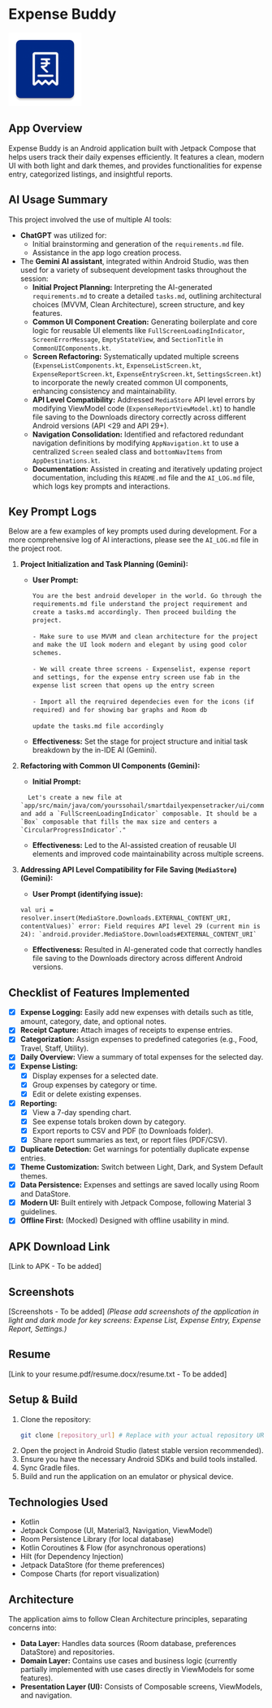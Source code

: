 # Expense Buddy

![Expense Buddy Logo](./app/src/main/res/mipmap-xxhdpi/ic_launcher.webp)

## App Overview

Expense Buddy is an Android application built with Jetpack Compose that helps users track their daily expenses efficiently. It features a clean, modern UI with both light and dark themes, and provides functionalities for expense entry, categorized listings, and insightful reports.

## AI Usage Summary

This project involved the use of multiple AI tools:

*   **ChatGPT** was utilized for:
    *   Initial brainstorming and generation of the `requirements.md` file.
    *   Assistance in the app logo creation process.
*   The **Gemini AI assistant**, integrated within Android Studio, was then used for a variety of subsequent development tasks throughout the session:
    *   **Initial Project Planning:** Interpreting the AI-generated `requirements.md` to create a detailed `tasks.md`, outlining architectural choices (MVVM, Clean Architecture), screen structure, and key features.
    *   **Common UI Component Creation:** Generating boilerplate and core logic for reusable UI elements like `FullScreenLoadingIndicator`, `ScreenErrorMessage`, `EmptyStateView`, and `SectionTitle` in `CommonUIComponents.kt`.
    *   **Screen Refactoring:** Systematically updated multiple screens (`ExpenseListComponents.kt`, `ExpenseListScreen.kt`, `ExpenseReportScreen.kt`, `ExpenseEntryScreen.kt`, `SettingsScreen.kt`) to incorporate the newly created common UI components, enhancing consistency and maintainability.
    *   **API Level Compatibility:** Addressed `MediaStore` API level errors by modifying ViewModel code (`ExpenseReportViewModel.kt`) to handle file saving to the Downloads directory correctly across different Android versions (API <29 and API 29+).
    *   **Navigation Consolidation:** Identified and refactored redundant navigation definitions by modifying `AppNavigation.kt` to use a centralized `Screen` sealed class and `bottomNavItems` from `AppDestinations.kt`.
    *   **Documentation:** Assisted in creating and iteratively updating project documentation, including this `README.md` file and the `AI_LOG.md` file, which logs key prompts and interactions.

## Key Prompt Logs

Below are a few examples of key prompts used during development. For a more comprehensive log of AI interactions, please see the `AI_LOG.md` file in the project root.

1.  **Project Initialization and Task Planning (Gemini):**
    *   **User Prompt:**
        ```
        You are the best android developer in the world. Go through the requirements.md file understand the project requirement and create a tasks.md accordingly. Then proceed building the project.

        - Make sure to use MVVM and clean architecture for the project and make the UI look modern and elegant by using good color schemes.

        - We will create three screens - Expenselist, expense report and settings, for the expense entry screen use fab in the expense list screen that opens up the entry screen

        - Import all the reqruired dependecies even for the icons (if required) and for showing bar graphs and Room db

        update the tasks.md file accordingly
        ```
    *   **Effectiveness:** Set the stage for project structure and initial task breakdown by the in-IDE AI (Gemini).

2.  **Refactoring with Common UI Components (Gemini):**
    *   **Initial Prompt:**
    ```
      Let's create a new file at `app/src/main/java/com/yourssohail/smartdailyexpensetracker/ui/common/CommonUIComponents.kt` and add a `FullScreenLoadingIndicator` composable. It should be a `Box` composable that fills the max size and centers a `CircularProgressIndicator`."
      ```
    *   **Effectiveness:** Led to the AI-assisted creation of reusable UI elements and improved code maintainability across multiple screens.

3.  **Addressing API Level Compatibility for File Saving (`MediaStore`) (Gemini):**
    *   **User Prompt (identifying issue):** 
    ```
    val uri = resolver.insert(MediaStore.Downloads.EXTERNAL_CONTENT_URI, contentValues)` error: Field requires API level 29 (current min is 24): `android.provider.MediaStore.Downloads#EXTERNAL_CONTENT_URI`
      ```
    *   **Effectiveness:** Resulted in AI-generated code that correctly handles file saving to the Downloads directory across different Android versions.

## Checklist of Features Implemented

*   [x] **Expense Logging:** Easily add new expenses with details such as title, amount, category, date, and optional notes.
*   [x] **Receipt Capture:** Attach images of receipts to expense entries.
*   [x] **Categorization:** Assign expenses to predefined categories (e.g., Food, Travel, Staff, Utility).
*   [x] **Daily Overview:** View a summary of total expenses for the selected day.
*   [x] **Expense Listing:**
    *   [x] Display expenses for a selected date.
    *   [x] Group expenses by category or time.
    *   [x] Edit or delete existing expenses.
*   [x] **Reporting:**
    *   [x] View a 7-day spending chart.
    *   [x] See expense totals broken down by category.
    *   [x] Export reports to CSV and PDF (to Downloads folder).
    *   [x] Share report summaries as text, or report files (PDF/CSV).
*   [x] **Duplicate Detection:** Get warnings for potentially duplicate expense entries.
*   [x] **Theme Customization:** Switch between Light, Dark, and System Default themes.
*   [x] **Data Persistence:** Expenses and settings are saved locally using Room and DataStore.
*   [x] **Modern UI:** Built entirely with Jetpack Compose, following Material 3 guidelines.
*   [x] **Offline First:** (Mocked) Designed with offline usability in mind.

## APK Download Link

[Link to APK - To be added]

## Screenshots

[Screenshots - To be added]
*(Please add screenshots of the application in light and dark mode for key screens: Expense List, Expense Entry, Expense Report, Settings.)*

## Resume

[Link to your resume.pdf/resume.docx/resume.txt - To be added]

## Setup & Build

1.  Clone the repository:
    ```bash
    git clone [repository_url] # Replace with your actual repository URL
    ```
2.  Open the project in Android Studio (latest stable version recommended).
3.  Ensure you have the necessary Android SDKs and build tools installed.
4.  Sync Gradle files.
5.  Build and run the application on an emulator or physical device.

## Technologies Used

*   Kotlin
*   Jetpack Compose (UI, Material3, Navigation, ViewModel)
*   Room Persistence Library (for local database)
*   Kotlin Coroutines & Flow (for asynchronous operations)
*   Hilt (for Dependency Injection)
*   Jetpack DataStore (for theme preferences)
*   Compose Charts (for report visualization)

## Architecture

The application aims to follow Clean Architecture principles, separating concerns into:
*   **Data Layer:** Handles data sources (Room database, preferences DataStore) and repositories.
*   **Domain Layer:** Contains use cases and business logic (currently partially implemented with use cases directly in ViewModels for some features).
*   **Presentation Layer (UI):** Consists of Composable screens, ViewModels, and navigation.
